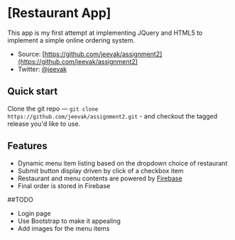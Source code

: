 # [Restaurant App]

This app is my first attempt at implementing JQuery and HTML5 to implement a simple online ordering system.

* Source: [https://github.com/jeevak/assignment2](https://github.com/jeevak/assignment2)
* Twitter: [@jeevak](http://twitter.com/jeevak)


## Quick start

 Clone the git repo — `git clone
 https://github.com/jeevak/assignment2.git` - and checkout the tagged
 release you'd like to use.


## Features

* Dynamic menu item listing based on the dropdown choice of restaurant
* Submit button display driven by click of a checkbox item
* Restaurant and menu contents are powered by [Firebase](http://www.firebase.com/)
* Final order is stored in Firebase

##TODO

* Login page
* Use Bootstrap to make it appealing
* Add images for the menu items

